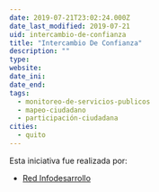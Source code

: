 ```yaml
---
date: 2019-07-21T23:02:24.000Z
date_last_modified: 2019-07-21
uid: intercambio-de-confianza
title: "Intercambio De Confianza"
description: ""
type: 
website: 
date_ini: 
date_end: 
tags:
  - monitoreo-de-servicios-publicos
  - mapeo-ciudadano
  - participación-ciudadana
cities: 
  - quito
---
```


Esta iniciativa fue realizada por:

- [Red Infodesarrollo](/organizaciones/red-infodesarrollo)
